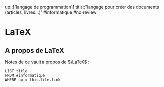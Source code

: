 up::[[langage de programmation]]
title::"langage pour créer des documents (articles, livres...)"
#informatique #no-review 
# LaTeX


## A propos de LaTeX
Notes de ce vault à propos de $\LaTeX$ :
```dataview
LIST title
FROM #informatique 
WHERE up = this.file.link
```

